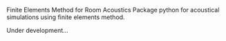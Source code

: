 Finite Elements Method for Room Acoustics
	Package python for acoustical simulations using finite elements method.

Under development...
